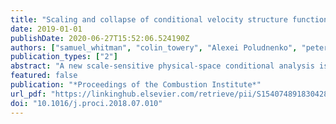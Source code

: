 ```yaml
---
title: "Scaling and collapse of conditional velocity structure functions in turbulent premixed flames"
date: 2019-01-01
publishDate: 2020-06-27T15:52:06.524190Z
authors: ["samuel_whitman", "colin_towery", "Alexei Poludnenko", "peter_hamlington"]
publication_types: ["2"]
abstract: "A new scale-sensitive physical-space conditional analysis is outlined and used to examine the scaling and collapse of velocity structure functions in turbulent premixed flames. The conditioning is based on local instantaneous temperatures in the premixed flame, and structure function scaling and collapse are examined using Kolmogorov-type dimensional arguments and scaling relations. Both longitudinal and lateral structure functions are computed using the local flame normal and tangent as reference directions. The analysis is based on data from direct numerical simulations of unconfined statistically-planar flames at three different intensities of turbulence in the premixed reactants. The analysis shows that as the turbulence intensity increases and for locations near the unburnt reactants, conditional structure functions approach the rN/3 inertial range scaling predicted by Kolmogorov, where N is the structure function order. Using conditionally-calculated scaling variables, it is further shown that structure functions throughout the flame increasingly collapse as the turbulence intensity increases, with a more complete collapse observed for longitudinal structure functions and for small r within the analytic (or dissipative) range. These results suggest that, at sufficiently high intensities, Kolmogorov-type scaling laws and dimensional arguments may retain some validity in premixed flames, provided that scaling variables are computed on a conditional basis for different temperatures."
featured: false
publication: "*Proceedings of the Combustion Institute*"
url_pdf: "https://linkinghub.elsevier.com/retrieve/pii/S1540748918304280"
doi: "10.1016/j.proci.2018.07.010"
---
```


